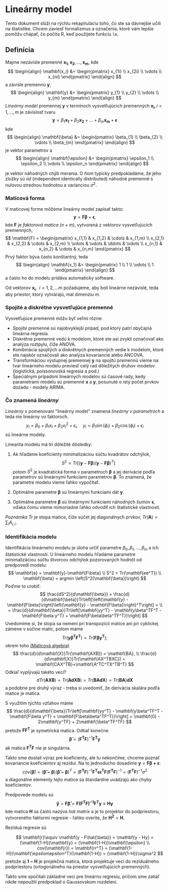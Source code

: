 # Lineárny model

Tento dokument slúži na rýchlu rekapituláciu toho, čo ste sa dávnejšie učili na štatistike. Chcem zaviesť formalizmus a označenia, ktoré vám lepšie pomôžu chápať, čo počíta R, keď použijete funkciu `lm`.

## Definícia

Majme nezávisle premenné  $\mathbf{x_1}, \mathbf{x_2}, \dots, \mathbf{x_m}$, kde
$$
\begin{align}
    \mathbf{x_i} &= \begin{pmatrix}
           x_{1i} \\
           x_{2i} \\
           \vdots \\
           x_{ni}
         \end{pmatrix}
  \end{align}
$$
a závisle premennú $\mathbf{y}$, 
$$
\begin{align}
    \mathbf{y} &= \begin{pmatrix}
           y_{1} \\
           y_{2} \\
           \vdots \\
           y_{m}
         \end{pmatrix}
  \end{align}
$$
_*Lineárny model*_ premennej $\mathbf{y}$ v termínoch vysvetľujúcich premenných $\mathbf{x_i}, i=1,\dots, m$ je závislosť tvaru
$$
\mathbf{y} = \beta_1 \mathbf{x_1} + \beta_2 \mathbf{x_2} + \dots + \beta_m \mathbf{x_m} + \mathbf{\epsilon}
$$
kde 
$$
\begin{align}
    \mathbf{\beta} &= \begin{pmatrix}
           \beta_{1} \\
           \beta_{2} \\
           \vdots \\
           \beta_{m}
         \end{pmatrix}
\end{align}
$$
je vektor parametrov a 
$$
\begin{align}
	\mathbf{\epsilon} &= \begin{pmatrix}
		\epsilon_1 \\
		\epsilon_2 \\
		\vdots \\
		\epsilon_n
	\end{pmatrix}
\end{align}
$$

je vektor náhodných chýb merania. O ňom typicky predpokladáme, že jeho zložky sú _*iid*_ (independent identically distributed) náhodné premenné s nulovou strednou hodnotou a varianciou $\sigma^2$.

### Maticová forma

V maticovej forme môžeme lineárny model zapísať takto:
$$
\mathbf{y} = \mathbf{F}\mathbf{\beta} + \mathbf{\epsilon},
$$
kde $\mathbf{F}$ je _*faktorová matica*_ $(n \times m)$, vytvorená z vektorov vysvetľujúcich premenných, 
$$
\mathbf{F} = 
\begin{pmatrix}
x_{1,1} & x_{1,2} & \cdots & x_{1,m} \\
x_{2,1} & x_{2,2} & \cdots & x_{2,m} \\
\vdots  & \vdots  & \ddots & \vdots  \\
x_{n,1} & x_{n,2} & \cdots & x_{n,m} 
\end{pmatrix}
$$
Prvý faktor býva často konštantný, teda 
$$
\begin{align}
    \mathbf{x_1} &= \begin{pmatrix}
           1 \\
           1 \\
           \vdots \\
           1
         \end{pmatrix}
  \end{align}
$$
a často ho do modelu pridáva automaticky software. 

Od vektorov $\mathbf{x_i},\enspace i=1,2,\dots m$ požadujeme, aby boli lineárne nezávislé, teda aby priestor, ktorý vytvárajú, mal dimenziu $m$.

### Spojité a diskrétne vysvetľujúce premenné

Vysvetľujúce premenné môžu byť veľmi rôzne:

* _Spojité_ premenné sú najobvyklejší prípad, pod ktorý patrí obyčajná lineárna regresia.
* Diskrétne premenné vedú k modelom, ktoré ste asi zvykli označovať ako analýza roztpylu, čiže ANOVA.
* Kombinácia spojitých a diskrétnych premenných vedie k modelom, ktoré ste najskôr označovali ako analýza kovariancie alebo ANCOVA. 
* Transformáciou výstupnej premennej $\mathbf{y}$ na spojitú premennú vieme na tvar lineárneho modelu previesť celý rad dôležitých druhov modelov (logistická, poissonovská regresia a pod.)
* Špeciálnym prípadom lineárnych modelov sú časové rady, kedy parametrami modelu sú premenné $\mathbf{x}$ a $\mathbf{y}$, posunuté o istý počet prvkov dozadu - modely ARIMA.

### Čo znamená _lineárny_

_*Lineárny*_ v pomenovaní "lineárny model" znamená _*lineárny v parametroch*_ a teda nie lineárny vo faktoroch. 
$$
y_i = \beta_0 + \beta_1 x_i + \beta_2 x_i^2 + \epsilon_i, \quad y_i = \beta_1 \sin(\phi_i) + \beta_2 \cos(\phi_i) + \epsilon_i
$$
sú lineárne modely. 

Linearita modelu má tri dôležité dôsledky:

1. Ak hľadáme koeficienty minimalizáciou súčtu kvadrátov odchýlok, 
   $$
   S^2 = Tr\left[(\mathbf{y} - \mathbf{F\beta})(\mathbf{y} - \mathbf{F\beta})^T\right]
   $$
   potom $S^2$ je kvadratická forma v parametroch $\mathbf{\beta}$ a jej derivácie podľa parametrov sú lineárnymi funkciami parametrov $\mathbf{\beta}$. To znamená, že parametre modelu vieme ľahko vypočítať.

2. Optimálne parametre $\mathbf{\beta}$ sú lineárnymi funkciami dát $\mathbf{y}$.
3. Optimálne parametre $\mathbf{\beta}$ sú lineárnymi funkciami náhodných šumov $\mathbf{\epsilon}$, vďaka čomu vieme mimoriadne ľahko odvodiť ich štatistické vlastnosti. 

_*Poznámka*_ $Tr$ je stopa matice, čiže súčet jej diagonálnych prvkov, $Tr(\mathbf{A}) = \sum_{i} A_{i,i}$.

### Identifikácia modelu

Identifikácia lineárneho modelu je úloha určiť parametre $\beta_0, \beta_1,  \dots, \beta_m$ a ich štatistické vlastnosti. U lineárneho modelu hľadáme parametre minimalizáciou súčtu štvorcov odchýlok pozorovaných hodnôt od predpovedí modelu:
$$
\mathbf{e} = \mathbf{y}-\mathbf{F\beta} \\
S^2 = Tr(\mathbf{ee^T}) \\
\mathbf{\beta} = argmin \left(S^2(\mathbf{\beta})\right)
$$
Poďme to urobiť:
$$
\frac{dS^2}{d\mathbf{\beta}} = \frac{d}{d\mathbf{\beta}}Tr\left[\left(\mathbf{y} - \mathbf{F\beta}\right)\left(\mathbf{y} - \mathbf{F\beta}\right)^T\right] = \\
= \frac{d}{d\mathbf{\beta}}Tr\left[\mathbf{yy^T} - \mathbf{y\beta^TF^T - \mathbf{F\beta y^T} + \mathbf{F\beta\beta^TF^T}}\right]
$$
Uvedomíme si, že stopa sa nemení pri transpozícii matice ani pri cyklickej zámene v súčine matíc, potom máme
$$
Tr\left(\mathbf{y\beta^TF^T}\right) = Tr\left(\mathbf{F\beta y^T}\right);
$$
okrem toho [(Maticová algebra)](https://tminka.github.io/papers/matrix/minka-matrix.pdf)
$$
\frac{d}{d\mathbf{X}}Tr(\mathbf{AXB}) = \mathbf{BA}, \\
\frac{d}{d\mathbf{X}}Tr(\mathbf{AX^TBXC}) = \mathbf{CAX^TB}+\mathbf{A^TC^TX^TB^T}
$$
Odkiaľ vyplývajú takéto veci? 
$$
dTr(\mathbf{AXB}) = Tr(\mathbf{AdXB})=Tr(\mathbf{BAdX}) = Tr(\mathbf{BA})\mathbf{dX}
$$
a podobne pre druhý výraz - treba si uvedomiť, že derivácia skalára podľa matice je matica. 

S využitím týchto vzťahov máme
$$
\frac{d}{d\mathbf{\beta}}Tr\left[\mathbf{yy^T} - \mathbf{y\beta^TF^T - \mathbf{F\beta y^T} + \mathbf{F\beta\beta^TF^T}}\right] = \mathbf{0} - 2\mathbf{y^TF} + 2\mathbf{\beta^TF^TF}
$$
pretože $\mathbf{FF^T}$ je symetrická matica. Odtiaľ konečne 
$$
\mathbf{\hat{\beta}} = (\mathbf{F^TF})^{-1}\mathbf{F^Ty}
$$
ak matica $\mathbf{F^TF}$ nie je singulárna.

Takto sme dostali výraz pre koeficienty, ale tu nekončíme, chceme poznať kovariancie koeficientov aj rezíduí. Na to jednoducho dosadíme $\mathbf{y} = \mathbf{F\beta + \epsilon}$:
$$
cov({\mathbf{\hat{\beta}}}) = (\mathbf{\hat{\beta} - \beta})(\mathbf{\hat{\beta} - \beta})^T = (\mathbf{F^TF})^{-1}\mathbf{F^T\epsilon\epsilon^TF}(\mathbf{F^TF})^{-1}=(\mathbf{F^TF})^{-1}\sigma^2
$$
a diagonálne elementy tejto matice sa štandardne uvádzajú ako chyby koeficientov. 

Predpovede modelu sú 
$$
\mathbf{\hat{y}} = \mathbf{F\hat{\beta}} = \mathbf{F(F^TF)^{-1}F^Ty} \equiv \mathbf{Hy}
$$
kde matica $\mathbf{H}$ sa často nazýva _*hat matrix*_ a je to projektor do podpriestoru, vytvoreného faktormi regresie - ľahko overíte, že $\mathbf{H^2}=\mathbf{H}$.

Rezíduá regresie sú 


$$
\mathbf{r}\equiv \mathbf{y - F\hat{\beta}} = \mathbf{y - Hy} = (\mathbf{1-H})\mathbf{y} = (\mathbf{1-H})\mathbf{\epsilon} \\
cov(\mathbf{r}) = \mathbf{rr^T} = (\mathbf{1-H})\mathbf{\epsilon\epsilon^T}(\mathbf{1-H}) = (\mathbf{1-H})\sigma^2
$$
pretože aj $\mathbf{1-H}$ je projekčná matica, ktorá projektuje veci do reziduálneho podpriestoru (ortogonálneho na priestor vysvetľujúcich premenných).

Takto sme spočítali základné veci pre lineárnu regresiu, pričom sme zatiaľ nikde nepoužili predpoklad o Gaussovskom rozdelení. 